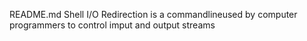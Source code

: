 README.md
Shell I/O Redirection is a commandlineused by computer programmers to control imput and output streams
